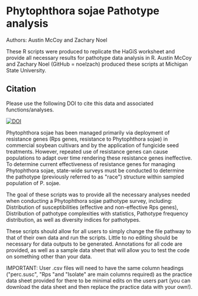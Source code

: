 # Phytophthora sojae Pathotype analysis

Authors: Austin McCoy and Zachary Noel

These R scripts were produced to replicate the HaGiS worksheet and provide all necessary results for pathotype data analysis in R. Austin McCoy and Zachary Noel (GitHub = noelzach) produced these scripts at Michigan State University.

## Citation
Please use the following DOI to cite this data and associated functions/analyses.

[![DOI](https://zenodo.org/badge/DOI/10.5281/zenodo.2526326.svg)](https://doi.org/10.5281/zenodo.2526326)

Phytophthora sojae has been managed primarily via deployment of resistance genes (Rps genes, resistance to Phytophthora sojae) in commercial soybean cultivars and by the application of fungicide seed treatments. However, repeated use of resistance genes can cause populations to adapt over time rendering these resistance genes ineffective. To determine current effectiveness of resistance genes for managing Phytophthora sojae, state-wide surveys must be conducted to determine the pathotype (previously referred to as "race") structure within sampled population of P. sojae.

The goal of these scripts was to provide all the necessary analyses needed when conducting a Phytophthora sojae pathotype survey, including: Distribution of susceptibilities (effective and non-effective Rps genes), Distribution of pathotype complexities with statistics, Pathotype frequency distribution, as well as diversity indices for pathotypes. 

These scripts should allow for all users to simply change the file pathway to that of their own data and run the scripts. Little to no editing should be necessary for data outputs to be generated. Annotations for all code are provided, as well as a sample data sheet that will allow you to test the code on something other than your data.

IMPORTANT: User .csv files will need to have the same column headings ("perc.susc", "Rps "and "Isolate" are main columns required) as the practice data sheet provided for there to be minimal edits on the users part (you can download the data sheet and then replace the practice data with your own!).  
